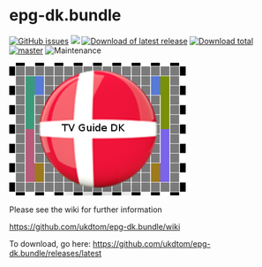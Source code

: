 epg-dk.bundle
===============
[![GitHub issues](https://img.shields.io/github/issues/ukdtom/epg-dk.bundle.svg?style=flat)](https://github.com/ukdtom/epg-dk.bundle/issues)
[![](https://img.shields.io/github/release/ukdtom/epg-dk.bundle.svg?style=flat)](https://github.com/ukdtom/epg-dk.bundle/releases) [![Download of latest release](https://img.shields.io/github/downloads/ukdtom/epg-dk.bundle/latest/total.svg?style=flat)](https://github.com/ukdtom/epg-dk.bundle/releases/latest)
[![Download total](https://img.shields.io/github/downloads/ukdtom/epg-dk.bundle/total.svg)](https://github.com/ukdtom/epg-dk.bundle/releases)
[![master](https://img.shields.io/badge/master-stable-green.svg?maxAge=2592000)]()
![Maintenance](https://img.shields.io/badge/Maintained-Yes-green.svg)

![logo](https://github.com/ukdtom/epg-dk.bundle/blob/master/Contents/Resources/epg-dk.png)

Please see the wiki for further information

https://github.com/ukdtom/epg-dk.bundle/wiki

To download, go here:
https://github.com/ukdtom/epg-dk.bundle/releases/latest

